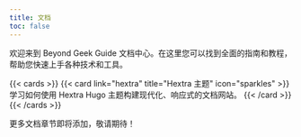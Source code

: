 ```yaml
---
title: 文档
toc: false
---
```


欢迎来到 Beyond Geek Guide 文档中心。在这里您可以找到全面的指南和教程，帮助您快速上手各种技术和工具。

{{< cards >}}
  {{< card link="hextra" title="Hextra 主题" icon="sparkles" >}}
    学习如何使用 Hextra Hugo 主题构建现代化、响应式的文档网站。
  {{< /card >}}
{{< /cards >}}

更多文档章节即将添加，敬请期待！